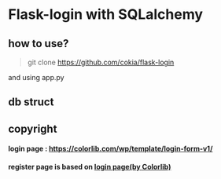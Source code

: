 # Flask-login with SQLalchemy

## how to use?
> git clone https://github.com/cokia/flask-login

and using app.py

## db struct



## copyright
#### login page : https://colorlib.com/wp/template/login-form-v1/

#### register page is based on [login page(by Colorlib)](https://colorlib.com/wp/template/login-form-v1/)
